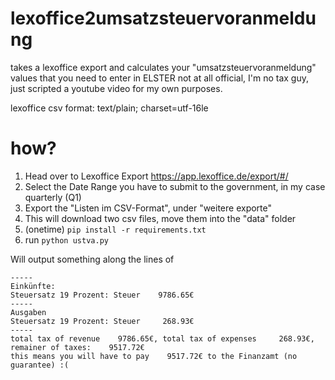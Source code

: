 # lexoffice2umsatzsteuervoranmeldung

takes a lexoffice export and calculates your "umsatzsteuervoranmeldung" values that you need to enter in ELSTER
not at all official, I'm no tax guy, just scripted a youtube video for my own purposes.

lexoffice csv format: text/plain; charset=utf-16le

# how?

1. Head over to Lexoffice Export https://app.lexoffice.de/export/#/ 
2. Select the Date Range you have to submit to the government, in my case quarterly (Q1)
3. Export the "Listen im CSV-Format", under "weitere exporte"
4. This will download two csv files, move them into the "data" folder
5. (onetime) `pip install -r requirements.txt`
6. run `python ustva.py`

Will output something along the lines of 

```
-----
Einkünfte: 
Steuersatz 19 Prozent: Steuer    9786.65€
-----
Ausgaben
Steuersatz 19 Prozent: Steuer     268.93€
-----
total tax of revenue    9786.65€, total tax of expenses     268.93€, remainer of taxes:    9517.72€
this means you will have to pay    9517.72€ to the Finanzamt (no guarantee) :(
```